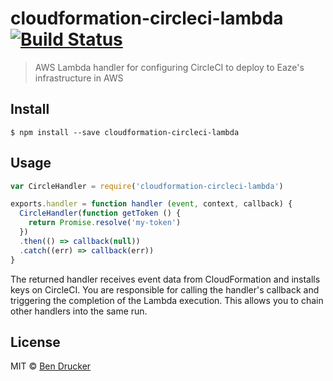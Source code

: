 # cloudformation-circleci-lambda [![Build Status](https://travis-ci.org/bendrucker/cloudformation-circleci-lambda.svg?branch=master)](https://travis-ci.org/bendrucker/cloudformation-circleci-lambda)

> AWS Lambda handler for configuring CircleCI to deploy to Eaze's infrastructure in AWS

## Install

```
$ npm install --save cloudformation-circleci-lambda
```


## Usage

```js
var CircleHandler = require('cloudformation-circleci-lambda')

exports.handler = function handler (event, context, callback) {
  CircleHandler(function getToken () {
    return Promise.resolve('my-token')
  })
  .then(() => callback(null))
  .catch((err) => callback(err))
}
```

The returned handler receives event data from CloudFormation and installs keys on CircleCI. You are responsible for calling the handler's callback and triggering the completion of the Lambda execution. This allows you to chain other handlers into the same run.


## License

MIT © [Ben Drucker](http://bendrucker.me)
